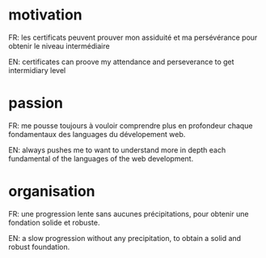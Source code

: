 # motivation
FR: les certificats peuvent prouver mon assiduité et ma persévérance pour obtenir le niveau intermédiaire

EN: certificates can proove my attendance and perseverance to get intermidiary level

# passion
FR: me pousse toujours à vouloir comprendre plus en profondeur chaque fondamentaux des languages du dévelopement web.

EN: always pushes me to want to understand more in depth each fundamental of the languages of the web development.

# organisation
FR: une progression lente sans aucunes précipitations, pour obtenir une fondation solide et robuste.

EN: a slow progression without any precipitation, to obtain a solid and robust foundation.
 

